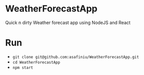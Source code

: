 # WeatherForecastApp
Quick n dirty Weather forecast app using NodeJS and React

# Run
- `git clone git@github.com:asafiniu/WeatherForecastApp.git`
- `cd WeatherForecastApp`
- `npm start`
